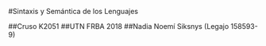 #Sintaxis y Semántica de los Lenguajes

##Cruso K2051
##UTN FRBA 2018
##Nadia Noemí Siksnys (Legajo 158593-9)
